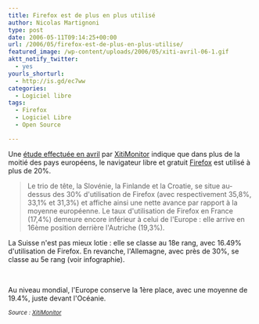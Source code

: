 ```yaml
---
title: Firefox est de plus en plus utilisé
author: Nicolas Martignoni
type: post
date: 2006-05-11T09:14:25+00:00
url: /2006/05/firefox-est-de-plus-en-plus-utilise/
featured_image: /wp-content/uploads/2006/05/xiti-avril-06-1.gif
aktt_notify_twitter:
  - yes
yourls_shorturl:
  - http://is.gd/ec7ww
categories:
  - Logiciel libre
tags:
  - Firefox
  - Logiciel Libre
  - Open Source

---
```

Une <a href="http://www.xitimonitor.com/etudes/equipement14.asp" target="_blank" rel="noopener">étude effectuée en avril</a> par <a href="http://www.xitimonitor.com/" target="_blank" rel="noopener">XitiMonitor</a> indique que dans plus de la moitié des pays européens, le navigateur libre et gratuit [Firefox][1] est utilisé à plus de 20%.

> Le trio de tête, la Slovénie, la Finlande et la Croatie, se situe au-dessus des 30% d'utilisation de Firefox (avec respectivement 35,8%, 33,1% et 31,3%) et affiche ainsi une nette avance par rapport à la moyenne européenne. Le taux d'utilisation de Firefox en France (17,4%) demeure encore inférieur à celui de l'Europe : elle arrive en 16ème position derrière l'Autriche (19,3%).

La Suisse n'est pas mieux lotie : elle se classe au 18e rang, avec 16.49% d'utilisation de Firefox. En revanche, l'Allemagne, avec près de 30%, se classe au 5e rang (voir infographie).

&nbsp;

<p style="text-align: left;">
  Au niveau mondial, l'Europe conserve la 1ère place, avec une moyenne de 19.4%, juste devant l'Océanie.
</p>

<p style="text-align: left;">
  <em><small>Source : <a href="http://www.xitimonitor.com/" target="_blank" rel="noopener">XitiMonitor</a></small></em>
</p>

 [1]: http://www.mozilla-europe.org/fr/products/firefox/